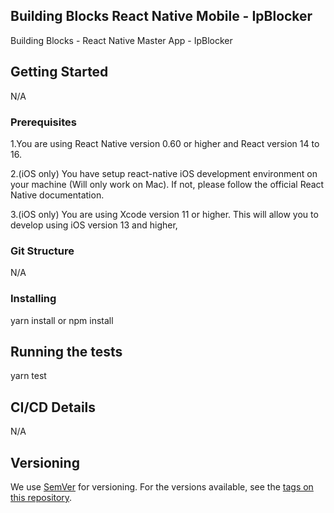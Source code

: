 ## Building Blocks React Native Mobile -  IpBlocker

Building Blocks - React Native Master App - IpBlocker

## Getting Started
N/A

### Prerequisites
1.You are using React Native version 0.60 or higher and React version 14 to 16.

2.(iOS only) You have setup react-native iOS development environment on your machine (Will only work on Mac). If not, please follow the official React Native documentation.

3.(iOS only) You are using Xcode version 11 or higher. This will allow you to develop using iOS version 13 and higher,

### Git Structure
N/A

### Installing
yarn install or npm install

## Running the tests
yarn test

## CI/CD Details
N/A

## Versioning

We use [SemVer](http://semver.org/) for versioning. For the versions available, see the [tags on this repository](https://github.com/your/project/tags).